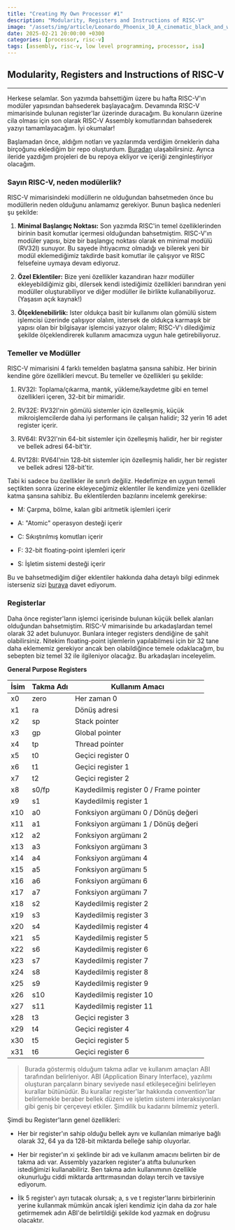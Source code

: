 ```yaml
---
title: "Creating My Own Processor #1"
description: "Modularity, Registers and Instructions of RISC-V"
image: "/assets/img/article/Leonardo_Phoenix_10_A_cinematic_black_and_white_photograph_of_1.jpg"
date: 2025-02-21 20:00:00 +0300
categories: [processor, risc-v]
tags: [assembly, risc-v, low level programming, processor, isa]     
---
```


## Modularity, Registers and Instructions of RISC-V
***

Herkese selamlar. Son yazımda bahsettiğim üzere bu hafta RISC-V'ın modüler yapısından bahsederek başlayacağım. Devamında RISC-V mimarisinde bulunan register'lar üzerinde duracağım. Bu konuların üzerine cila olması için son olarak RISC-V Assembly komutlarından bahsederek yazıyı tamamlayacağım. İyi okumalar!

Başlamadan önce, aldığım notları ve yazılarımda verdiğim örneklerin daha birçoğunu eklediğim bir repo oluşturdum. [Buradan](https://github.com/hesitationIsDefeat/RISC-V-Plaground) ulaşabilirsiniz. Ayrıca ileride yazdığım projeleri de bu repoya ekliyor ve içeriği zenginleştiriyor olacağım.

### Sayın RISC-V, neden modülerlik?

RISC-V mimarisindeki modüllerin ne olduğundan bahsetmeden önce bu modüllerin neden olduğunu anlamamız gerekiyor. Bunun başlıca nedenleri şu şekilde:

1. **Minimal Başlangıç Noktası:** Son yazımda RISC'in temel özelliklerinden birinin basit komutlar içermesi olduğundan bahsetmiştim. RISC-V'ın modüler yapısı, bize bir başlangıç noktası olarak en minimal modülü (RV32I) sunuyor. Bu sayede ihtiyacımız olmadığı ve bilerek yeni bir modül eklemediğimiz takdirde basit komutlar ile çalışıyor ve RISC felsefeine uymaya devam ediyoruz.  

2. **Özel Eklentiler:** Bize yeni özellikler kazandıran hazır modüller ekleyebildiğimiz gibi, dilersek kendi istediğimiz özellikleri barındıran yeni modüller oluşturabiliyor ve diğer modüller ile birlikte kullanabiliyoruz. (Yaşasın açık kaynak!)

3. **Ölçeklenebilirlik:** Ister oldukça basit bir kullanımı olan gömülü sistem işlemcisi üzerinde çalışıyor olalım, istersek de oldukça karmaşık bir yapısı olan bir bilgisayar işlemcisi yazıyor olalım; RISC-V'ı dilediğimiz şekilde ölçeklendirerek kullanım amacımıza uygun hale getirebiliyoruz.

### Temeller ve Modüller

RISC-V mimarisini 4 farklı temelden başlatma şansına sahibiz. Her birinin kendine göre özellikleri mevcut. Bu temeller ve özellikleri şu şekilde:

 1. RV32I: Toplama/çıkarma, mantık, yükleme/kaydetme gibi en temel özellikleri içeren, 32-bit bir mimaridir. 

 2. RV32E: RV32I'nin gömülü sistemler için özelleşmiş, küçük mikroişlemcilerde daha iyi performans ile çalışan halidir; 32 yerin 16 adet register içerir.

 3. RV64I: RV32I'nin 64-bit sistemler için özelleşmiş halidir, her bir register ve bellek adresi 64-bit'tir.

 4. RV128I: RV64I'nin 128-bit sistemler için özelleşmiş halidir, her bir register ve bellek adresi 128-bit'tir.

 Tabi ki sadece bu özellikler ile sınırlı değiliz. Hedefimize en uygun temeli seçtikten sonra üzerine ekleyeceğimiz eklentiler ile kendimize yeni özellikler katma şansına sahibiz. Bu eklentilerden bazılarını incelemk gerekirse:

 - M: Çarpma, bölme, kalan gibi aritmetik işlemleri içerir

 - A: "Atomic" operasyon desteği içerir

 - C: Sıkıştırılmış komutları içerir

 - F: 32-bit floating-point işlemleri içerir

 - S: İşletim sistemi desteği içerir

 Bu ve bahsetmediğim diğer eklentiler hakkında daha detaylı bilgi edinmek isterseniz sizi [buraya](https://github.com/hesitationIsDefeat/RISC-V-Plaground/blob/main/modules.md) davet ediyorum.

 ### Registerlar

 Daha önce register'ların işlemci içerisinde bulunan küçük bellek alanları olduğundan bahsetmiştim. RISC-V mimarisinde bu arkadaşlardan temel olarak 32 adet bulunuyor. Bunlara integer registers dendiğine de şahit olabilirsiniz. Nitekim floating-point işlemlerin yapılabilmesi için bir 32 tane daha eklememiz gerekiyor ancak ben olabildiğince temele odaklacağım, bu sebepten biz temel 32 ile ilgileniyor olacağız. Bu arkadaşları inceleyelim.

**General Purpose Registers**

| İsim  | Takma Adı | Kullanım Amacı | 
|-------|-------|---------| 
| x0    | zero  | Her zaman 0 | 
| x1    | ra    | Dönüş adresi |
| x2    | sp    | Stack pointer |
| x3    | gp    | Global pointer |
| x4    | tp    | Thread pointer |
| x5    | t0    | Geçici register 0 |
| x6    | t1    | Geçici register 1 |
| x7    | t2    | Geçici register 2 |
| x8    | s0/fp | Kaydedilmiş register 0 / Frame pointer |
| x9    | s1    | Kaydedilmiş register 1 |
| x10   | a0    | Fonksiyon argümanı 0 / Dönüş değeri |
| x11   | a1    | Fonksiyon argümanı 1 / Dönüş değeri |
| x12   | a2    | Fonksiyon argümanı 2 |
| x13   | a3    | Fonksiyon argümanı 3 |
| x14   | a4    | Fonksiyon argümanı 4 |
| x15   | a5    | Fonksiyon argümanı 5 |
| x16   | a6    | Fonksiyon argümanı 6 |
| x17   | a7    | Fonksiyon argümanı 7 |
| x18   | s2    | Kaydedilmiş register 2 |
| x19   | s3    | Kaydedilmiş register 3 |
| x20   | s4    | Kaydedilmiş register 4 |
| x21   | s5    | Kaydedilmiş register 5 |
| x22   | s6    | Kaydedilmiş register 6 |
| x23   | s7    | Kaydedilmiş register 7 |
| x24   | s8    | Kaydedilmiş register 8 |
| x25   | s9    | Kaydedilmiş register 9 |
| x26   | s10   | Kaydedilmiş register 10 |
| x27   | s11   | Kaydedilmiş register 11 |
| x28   | t3    | Geçici register 3 |
| x29   | t4    | Geçici register 4 |
| x30   | t5    | Geçici register 5 |
| x31   | t6    | Geçici register 6 |

> Burada göstermiş olduğum takma adlar ve kullanım amaçları ABI tarafından belirleniyor. ABI (Application Binary Interface), yazılımı oluşturan parçaların binary seviyede nasıl etkileşeceğini belirleyen kurallar bütünüdür. Bu kurallar register'lar hakkında convention'lar belirlemekle beraber bellek düzeni ve işletim sistemi interaksiyonları gibi geniş bir çerçeveyi etkiler. Şimdilik bu kadarını bilmemiz yeterli.

Şimdi bu Register'ların genel özellikleri:

- Her bir register'ın sahip olduğu bellek aynı ve kullanılan mimariye bağlı olarak 32, 64 ya da 128-bit miktarda belleğe sahip oluyorlar.

- Her bir register'ın xi şeklinde bir adı ve kullanım amacını belirten bir de takma adı var. Assembly yazarken register'a atıfta bulunurken istediğimizi kullanabiliriz. Ben takma adın kullanımının özellikle okunurluğu ciddi miktarda arttırmasından dolayı tercih ve tavsiye ediyorum.

- İlk 5 register'ı ayrı tutacak olursak; a, s ve t register'larını birbirlerinin yerine kullanmak mümkün ancak işleri kendimiz için daha da zor hale getirmemek adın ABI'de belirtildiği şekilde kod yazmak en doğrusu olacaktır. 